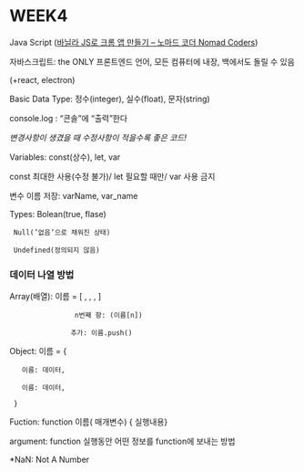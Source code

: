 # WEEK4

Java Script ([바닐라 JS로 크롬 앱 만들기 – 노마드 코더 Nomad Coders](https://nomadcoders.co/javascript-for-beginners))

자바스크립트: the ONLY 프론트엔드 언어, 모든 컴퓨터에 내장,  백에서도 돌릴 수 있음

(+react, electron)

Basic Data Type: 정수(integer), 실수(float), 문자(string)

console.log : “콘솔”에 “출력”한다

*변경사항이 생겼을 때 수정사항이 적을수록 좋은 코드!*

Variables: const(상수), let, var

const 최대한 사용(수정 불가)/ let 필요할 때만/ var 사용 금지

변수 이름 저장: varName, var_name

Types: Bolean(true, flase)

     Null(’없음’으로 채워진 상태)

     Undefined(정의되지 않음)

### 데이터 나열 방법

Array(배열): 이름 = [  , , , ] 

                    n번째 항: (이름[n])

                   추가: 이름.push()

Object: 이름 = { 

       이름: 데이터,

       이름: 데이터,

     }

Fuction: function 이름( 매개변수) { 실행내용}

argument: function 실행동안 어떤 정보를 function에 보내는 방법

*NaN: Not A Number